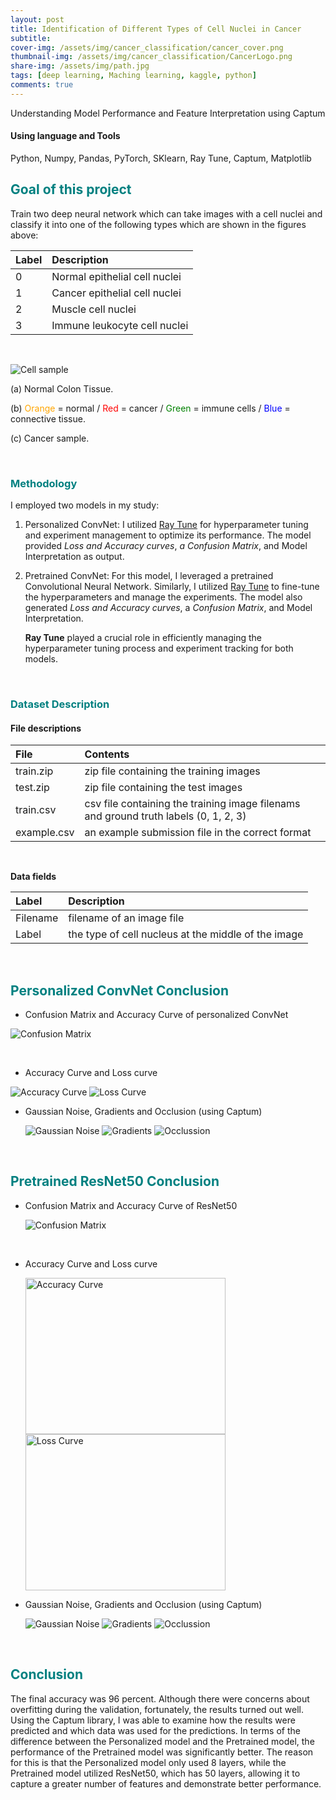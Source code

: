 ```yaml
---
layout: post
title: Identification of Different Types of Cell Nuclei in Cancer
subtitle:
cover-img: /assets/img/cancer_classification/cancer_cover.png
thumbnail-img: /assets/img/cancer_classification/CancerLogo.png
share-img: /assets/img/path.jpg
tags: [deep learning, Maching learning, kaggle, python]
comments: true
---
```


Understanding Model Performance and Feature Interpretation using Captum

#### Using language and Tools

Python, Numpy, Pandas, PyTorch, SKlearn, Ray Tune, Captum, Matplotlib

## <Text style="color:#008080">Goal of this project</Text>

Train two deep neural network which can take images with a cell nuclei and classify it into one of the following types which are shown in the figures above:

| Label | Description                   |
| :---- | :---------------------------- |
| 0     | Normal epithelial cell nuclei |
| 1     | Cancer epithelial cell nuclei |
| 2     | Muscle cell nuclei            |
| 3     | Immune leukocyte cell nuclei  |

<br>

![Cell sample](../assets/img/cancer_classification/cell_pic.png)

(a) Normal Colon Tissue.

(b) <Text style="color:orange">Orange</Text> = normal / <Text style="color:red">Red</Text> = cancer / <Text style="color:green">Green</Text> = immune cells / <Text style="color:blue">Blue</Text> = connective tissue.

(c) Cancer sample.

<br>

### <Text style="color:#008080">Methodology</Text>

I employed two models in my study:

1. Personalized ConvNet: I utilized <u>Ray Tune</u> for hyperparameter tuning and experiment management to optimize its performance. The model provided _Loss and Accuracy curves_, _a Confusion Matrix_, and Model Interpretation as output.
2. Pretrained ConvNet: For this model, I leveraged a pretrained Convolutional Neural Network. Similarly, I utilized <u>Ray Tune</u> to fine-tune the hyperparameters and manage the experiments. The model also generated _Loss and Accuracy curves_, a _Confusion Matrix_, and Model Interpretation.

   **Ray Tune** played a crucial role in efficiently managing the hyperparameter tuning process and experiment tracking for both models.

<br>

### <Text style="color:#008080">Dataset Description</Text>

#### **File descriptions**

| File        | Contents                                                                             |
| :---------- | :----------------------------------------------------------------------------------- |
| train.zip   | zip file containing the training images                                              |
| test.zip    | zip file containing the test images                                                  |
| train.csv   | csv file containing the training image filenams and ground truth labels (0, 1, 2, 3) |
| example.csv | an example submission file in the correct format                                     |

<br>

**Data fields**

| Label    | Description                                         |
| :------- | :-------------------------------------------------- |
| Filename | filename of an image file                           |
| Label    | the type of cell nucleus at the middle of the image |

<br>

## <Text style="color:#008080"> Personalized ConvNet Conclusion</Text>

- Confusion Matrix and Accuracy Curve of personalized ConvNet

![Confusion Matrix](../assets/img/cancer_classification/personal/matrix.png)

<br>

- Accuracy Curve and Loss curve

![Accuracy Curve](../assets/img/cancer_classification/personal/accuracyCurve.png)
![Loss Curve](../assets/img/cancer_classification/personal/lossCurve.png)

- Gaussian Noise, Gradients and Occlusion (using Captum)

  <img src="../assets/img/cancer_classification/personal/gn.png" alt="Gaussian Noise">

  <img src="../assets/img/cancer_classification/personal/gradi.png" alt="Gradients">

  <img src="../assets/img/cancer_classification/personal/occ.png" alt="Occlussion">

<br>

## <Text style="color:#008080"> Pretrained ResNet50 Conclusion</Text>

- Confusion Matrix and Accuracy Curve of ResNet50

  <img src="../assets/img/cancer_classification/conv50/matrix.png" alt="Confusion Matrix">

<br>

- Accuracy Curve and Loss curve

  <img src="../assets/img/cancer_classification/conv50/accuracyCurve.png" alt="Accuracy Curve" width="320" height="250">
  <img src="../assets/img/cancer_classification/conv50/lossCurve.png" alt="Loss Curve" width="320" height="250">

- Gaussian Noise, Gradients and Occlusion (using Captum)

  <img src="../assets/img/cancer_classification/conv50/gn.png" alt="Gaussian Noise">

  <img src="../assets/img/cancer_classification/conv50/gradi.png" alt="Gradients">

  <img src="../assets/img/cancer_classification/conv50/occ.png" alt="Occlussion">

<br>

## <Text style="color:#008080"> Conclusion</Text>

The final accuracy was 96 percent. Although there were concerns about overfitting during the validation, fortunately, the results turned out well. Using the Captum library, I was able to examine how the results were predicted and which data was used for the predictions. In terms of the difference between the Personalized model and the Pretrained model, the performance of the Pretrained model was significantly better. The reason for this is that the Personalized model only used 8 layers, while the Pretrained model utilized ResNet50, which has 50 layers, allowing it to capture a greater number of features and demonstrate better performance.
